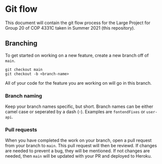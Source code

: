 # Git flow
This document will contain the git flow process for the Large Project for Group 20 of COP 4331C taken in Summer 2021 (this repository).

## Branching
To get started on working on a new feature, create a new branch off of `main`.
```
git checkout main
git checkout -b <branch-name>
```
All of your code for the feature you are working on will go in this branch. 

### Branch naming
Keep your branch names specific, but short. Branch names can be either camel case or seperated by a dash (-). Examples are `fontendFixes` or `user-api`.

### Pull requests
When you have completed the work on your branch, open a pull request from your branch to `main`. This pull request will then be reviewd. If changes are needed to prevent a bug, they will be mentioned. If not changes are needed, then `main` will be updated with your PR and deployed to Heroku.